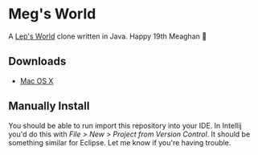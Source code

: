 # Meg's World
A [Lep's World](https://lepsworld3.com/) clone written in Java. Happy 19th Meaghan 🥳

## Downloads
- [Mac OS X](https://drive.google.com/file/d/1JBW6fD5Tl3oojA9CXt00AY2vTFhptqkN/view?usp=sharing)
## Manually Install
You should be able to run import this repository into your IDE. In Intellij you'd do this with *File > New > Project from Version Control*. It should be something similar for Eclipse. Let me know if you're having trouble.